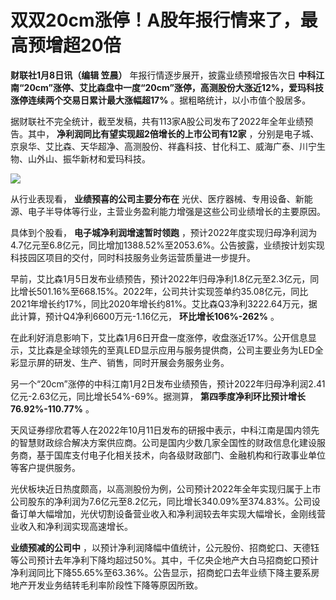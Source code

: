 # 双双20cm涨停！A股年报行情来了，最高预增超20倍

**财联社1月8日讯（编辑 笠晨）** 年报行情逐步展开，披露业绩预增报告次日
**中科江南“20cm”涨停、艾比森盘中一度“20cm”涨停，高测股份大涨近12%，爱玛科技涨停连续两个交易日累计最大涨幅超17%**
。据粗略统计，以小市值个股居多。

据财联社不完全统计，截至发稿，共有113家A股公司发布了2022年全年业绩预告。其中， **净利润同比有望实现超2倍增长的上市公司有12家**
，分别是电子城、京泉华、艾比森、天华超净、高测股份、祥鑫科技、甘化科工、威海广泰、川宁生物、山外山、振华新材和爱玛科技。

![](https://inews.gtimg.com/newsapp_bt/0/15600120751/1000)

从行业表现看， **业绩预喜的公司主要分布在** 光伏、医疗器械、专用设备、新能源、电子半导体等行业，主营业务盈利能力增强是这些公司业绩增长的主要原因。

具体到个股看， **电子城净利润增速暂时领跑**
，预计2022年度实现归母净利润为4.7亿元至6.8亿元，同比增加1388.52%至2053.6%。公告披露，业绩按计划实现科技园区项目的交付，同时科技服务业务运营质量进一步提升。

早前，艾比森1月5日发布业绩预告，预计2022年归母净利1.8亿元至2.3亿元，同比增长501.16%至668.15%。2022年，公司共计实现签单约35.08亿元，同比2021年增长约17%，同比2020年增长约81%。艾比森Q3净利3222.64万元，据此计算，预计Q4净利6600万元-1.16亿元，
**环比增长106%-262%** 。

在此利好消息影响下，艾比森1月6日开盘一度涨停，收盘涨近17%。公开信息显示，艾比森是全球领先的至真LED显示应用与服务提供商，公司主要业务为LED全彩显示屏的研发、生产、销售，同时开展会务服务业务。

另一个“20cm”涨停的中科江南1月2日发布业绩预告，预计2022年归母净利润2.41亿元-2.63亿元，同比增长54%-69%。据测算，
**第四季度净利环比预计增长76.92%-110.77%** 。

天风证券缪欣君等人在2022年10月11日发布的研报中表示，中科江南是国内领先的智慧财政综合解决方案供应商。公司是国内少数几家全国性的财政信息化建设服务商，基于国库支付电子化相关技术，向各级财政部门、金融机构和行政事业单位等客户提供服务。

光伏板块近日热度颇高，以高测股份为例，公司预计2022年全年实现归属于上市公司股东的净利润为7.6亿元至8.2亿元，同比增长340.09%至374.83%。公司设备订单大幅增加，光伏切割设备营业收入和净利润较去年实现大幅增长，金刚线营业收入和净利润实现高速增长。

**业绩预减的公司中**
，以预计净利润降幅中值统计，公元股份、招商蛇口、天德钰等公司预计去年净利下降均超过50%。其中，千亿央企地产大白马招商蛇口预计净利润同比下降55.65%至63.36%。公告显示，招商蛇口去年业绩下降主要系房地产开发业务结转毛利率阶段性下降等原因所致。

